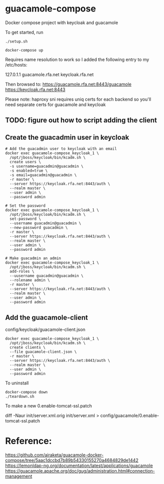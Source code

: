 # guacamole-compose
Docker compose project with keycloak and guacamole

To get started, run 

```
./setup.sh

docker-compose up
```

Requires name resolution to work so I added the following entry to my /etc/hosts:

127.0.1.1 guacamole.rfa.net keycloak.rfa.net

Then browsed to:
https://guacamole.rfa.net:8443/guacamole
https://keycloak.rfa.net:8443

Please note:
haproxy sni requires uniq certs for each backend so you'll need separate certs
for guacamole and keycloak

## TODO: figure out how to script adding the client

## Create the guacadmin user in keycloak

```
# Add the guacadmin user to keycloak with an email
docker exec guacamole-compose_keycloak_1 \
  /opt/jboss/keycloak/bin/kcadm.sh \
  create users \
  -s username=guacadmin@guacadmin \
  -s enabled=true \
  -s email=guacadmin@guacadmin \
  -r master \
  --server https://keycloak.rfa.net:8443/auth \
  --realm master \
  --user admin \
  --password admin

# Set the password
docker exec guacamole-compose_keycloak_1 \
  /opt/jboss/keycloak/bin/kcadm.sh \
  set-password \
  --username guacadmin@guacadmin \
  --new-password guacadmin \
  -r master \
  --server https://keycloak.rfa.net:8443/auth \
  --realm master \
  --user admin \
  --password admin

# Make guacadmin an admin
docker exec guacamole-compose_keycloak_1 \
  /opt/jboss/keycloak/bin/kcadm.sh \
  add-roles \
  --uusername guacadmin@guacadmin \
  --rolename admin \
  -r master \
  --server https://keycloak.rfa.net:8443/auth \
  --realm master \
  --user admin \
  --password admin
```
## Add the guacamole-client
config/keycloak/guacamole-client.json

```
docker exec guacamole-compose_keycloak_1 \
  /opt/jboss/keycloak/bin/kcadm.sh \
  create clients \
  --file guacamole-client.json \
  -r master \
  --server https://keycloak.rfa.net:8443/auth \
  --realm master \
  --user admin \
  --password admin
```

To uninstall

```
docker-compose down
./teardown.sh
```

To make a new 0.enable-tomcat-ssl.patch

diff -Naur init/server.xml.orig init/server.xml > config/guacamole/0.enable-tomcat-ssl.patch

# Reference:
https://github.com/airaketa/guacamole-docker-compose/tree/5aac1dccbd7b89b54330155270a4684829de1442
https://lemonldap-ng.org/documentation/latest/applications/guacamole
https://guacamole.apache.org/doc/gug/administration.html#connection-management
